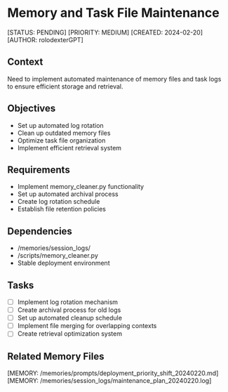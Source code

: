 # Memory and Task File Maintenance

[STATUS: PENDING]
[PRIORITY: MEDIUM]
[CREATED: 2024-02-20]
[AUTHOR: rolodexterGPT]

## Context

Need to implement automated maintenance of memory files and task logs to ensure efficient storage and retrieval.

## Objectives

- Set up automated log rotation
- Clean up outdated memory files
- Optimize task file organization
- Implement efficient retrieval system

## Requirements

- Implement memory_cleaner.py functionality
- Set up automated archival process
- Create log rotation schedule
- Establish file retention policies

## Dependencies

- /memories/session_logs/
- /scripts/memory_cleaner.py
- Stable deployment environment

## Tasks

- [ ] Implement log rotation mechanism
- [ ] Create archival process for old logs
- [ ] Set up automated cleanup schedule
- [ ] Implement file merging for overlapping contexts
- [ ] Create retrieval optimization system

## Related Memory Files

[MEMORY: /memories/prompts/deployment_priority_shift_20240220.md]
[MEMORY: /memories/session_logs/maintenance_plan_20240220.log]
